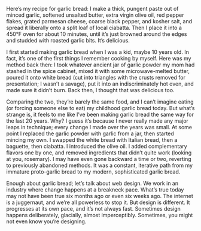 

Here’s my recipe for garlic bread: I make a thick, pungent paste out of minced garlic, softened unsalted
butter, extra virgin olive oil, red pepper flakes, grated parmesan cheese, coarse black pepper, and kosher
salt, and spread it liberally onto a split loaf of local ciabatta. Then I place it into a 450°F oven for
about 10 minutes, until it’s just browned around the edges and studded with roasted garlic bits.
It’s delicious.

I first started making garlic bread when I was a kid, maybe 10 years old. In fact, it’s one of the first
things I remember cooking by myself. Here was my method back then: I took whatever ancient jar of garlic
powder my mom had stashed in the spice cabinet, mixed it with some microwave-melted butter, poured it onto
white bread (cut into triangles with the crusts removed for presentation; I wasn’t a savage), put it
into an indiscriminately hot oven, and made sure it didn’t burn. Back then, I thought that was delicious
too.

Comparing the two, they’re barely the same food, and I can’t imagine eating (or forcing someone
else to eat) my childhood garlic bread today. But what’s strange is, it feels to me like I’ve been
making garlic bread the same way for the last 20 years. Why? I guess it’s because I never really made
any major leaps in technique; every change I made over the years was small. At some point I replaced the
garlic powder with garlic from a jar, then started mincing my own. I swapped the white bread with Italian
bread, then a baguette, then ciabatta. I introduced the olive oil. I added complementary flavors one by one,
and removed ingredients that didn’t quite work (looking at you, rosemary). I may have even gone backward
a time or two, reverting to previously abandoned methods. It was a constant, iterative path from my immature
proto-garlic bread to my modern, sophisticated garlic bread.

Enough about garlic bread; let’s talk about web design. We work in an industry where change happens at a
breakneck pace. What’s true today may not have been true six months ago or even six weeks ago. The
internet is a juggernaut, and we’re all powerless to stop it. But design is different. It progresses at
its own pace, and it’s not always fast. Sometimes design happens deliberately, glacially, almost
imperceptibly. Sometimes, you might not even know you’re designing.